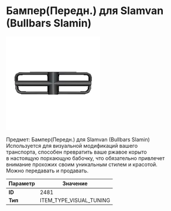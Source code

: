 # Бампер(Передн.) для Slamvan (Bullbars Slamin)

![Item Image](../img/2481.webp?raw=true)

Предмет: Бампер(Передн.) для Slamvan (Bullbars Slamin)<br>Используется для визуальной модификаций вашего<br>транспорта, способен превратить ваше ржавое корыто<br>в настоящую порхающую бабочку, что обязательно привлечет<br>внимание прохожих своим уникальным стилем и красотой.<br>Можно передавать и продавать.


| Параметр | Значение |
|----------|----------|
| **ID** | 2481 |
| **Тип** | ITEM_TYPE_VISUAL_TUNING |

